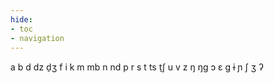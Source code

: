 ```yaml
---
hide:
- toc
- navigation
---
```

a
b
d
dz
d̠ʒ
f
i
k
m
mb
n
nd
p
r
s
t
ts
t̠ʃ
u
v
z
ŋ
ŋɡ
ɔ
ɛ
ɡ
ɨ
ɲ
ʃ
ʒ
ʔ
